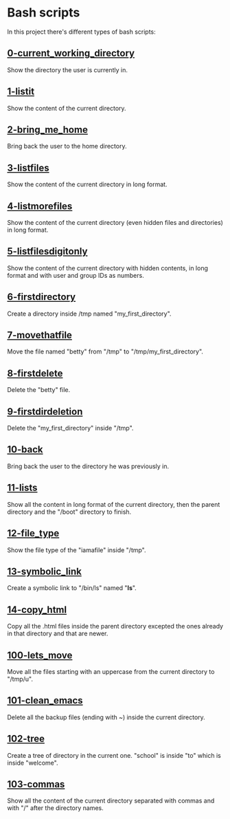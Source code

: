 # Bash scripts
In this project there's different types of bash scripts:

## [0-current_working_directory](./0-current_working_directory)
Show the directory the user is currently in.

## [1-listit](./1-listit)
Show the content of the current directory.

## [2-bring_me_home](./2-bring_me_home)
Bring back the user to the home directory.

## [3-listfiles](./3-listfiles)
Show the content of the current directory in long format.

## [4-listmorefiles](./4-listmorefiles)
Show the content of the current directory (even hidden files and directories) in long format.

## [5-listfilesdigitonly](./5-listfilesdigitonly)
Show the content of the current directory with hidden contents, in long format and with user and group IDs as numbers.

## [6-firstdirectory](./6-firstdirectory)
Create a directory inside /tmp named "my_first_directory".

## [7-movethatfile](./7-movethatfile)
Move the file named "betty" from "/tmp" to "/tmp/my_first_directory".

## [8-firstdelete](./8-firstdelete)
Delete the "betty" file.

## [9-firstdirdeletion](./9-firstdirdeletion)
Delete the "my_first_directory" inside "/tmp".

## [10-back](./10-back)
Bring back the user to the directory he was previously in.

## [11-lists](./11-lists)
Show all the content in long format of the current directory, then the parent directory and the "/boot" directory to finish.

## [12-file_type](./12-file_type)
Show the file type of the "iamafile" inside "/tmp".

## [13-symbolic_link](./13-symbolic_link)
Create a symbolic link to "/bin/ls" named "__ls__".

## [14-copy_html](./14-copy_html)
Copy all the .html files inside the parent directory excepted the ones already in that directory and that are newer.

## [100-lets_move](./100-lets_move)
Move all the files starting with an uppercase from the current directory to "/tmp/u".

## [101-clean_emacs](./101-clean_emacs)
Delete all the backup files (ending with ~) inside the current directory.

## [102-tree](./102-tree)
Create a tree of directory in the current one. "school" is inside "to" which is inside "welcome".

## [103-commas](./103-commas)
Show all the content of the current directory separated with commas and with "/" after the directory names.
